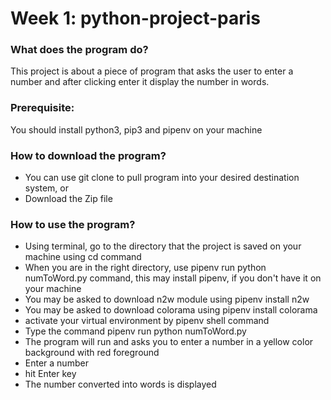 <h1>Week 1: python-project-paris</h1>

<h3>What does the program do?</h3>
<p>This project is about a piece of program that asks the user to enter a number and after clicking enter it display the number in words.</p>

<h3>Prerequisite:</h3>
<p>You should install python3, pip3 and pipenv on your machine</p>

<h3>How to download the program?</h3>
<ul>
<li>You can use git clone to pull program into your desired destination system, or</li>
<li>Download the Zip file</li>
</ul>

<h3>How to use the program?</h3>
<ul>
<li>Using terminal, go to the directory that the project is saved on your machine using cd command</li>
<li>When you are in the right directory, use pipenv run python numToWord.py command, this may install pipenv, if you don't have it on your machine</li>
<li>You may be asked to download n2w module using pipenv install n2w</li>
<li>You may be asked to download colorama using pipenv install colorama </li>
<li>activate your virtual environment by pipenv shell command</li>
<li>Type the command pipenv run python numToWord.py</li>
<li>The program will run and asks you to enter a number in a yellow color background with red foreground</li>
<li>Enter a number</li>
<li>hit Enter key</li>
<li>The number converted into words is displayed</li>
</ul>
